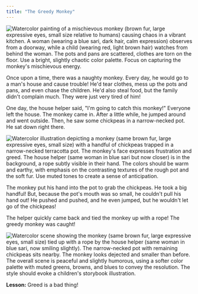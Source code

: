 ```yaml
---
title: "The Greedy Monkey"
---
```


![Watercolor painting of a mischievous monkey (brown fur, large expressive eyes, small size relative to humans) causing chaos in a vibrant kitchen.  A woman (wearing a blue sari, dark hair, calm expression) observes from a doorway, while a child (wearing red, light brown hair) watches from behind the woman.  The pots and pans are scattered, clothes are torn on the floor.  Use a bright, slightly chaotic color palette. Focus on capturing the monkey's mischievous energy.](/images/image_the-greedy-monkey0.png)


Once upon a time, there was a naughty monkey.  Every day, he would go to a man's house and cause trouble! He'd tear clothes, mess up the pots and pans, and even chase the children. He'd also steal food, but the family didn't complain much.  They were just very tired of him!

One day, the house helper said, "I'm going to catch this monkey!"  Everyone left the house. The monkey came in. After a little while, he jumped around and went outside. Then, he saw some chickpeas in a narrow-necked pot.  He sat down right there.

![Watercolor illustration depicting a monkey (same brown fur, large expressive eyes, small size) with a handful of chickpeas trapped in a narrow-necked terracotta pot. The monkey's face expresses frustration and greed. The house helper (same woman in blue sari but now closer) is in the background, a rope subtly visible in their hand.  The colors should be warm and earthy, with emphasis on the contrasting textures of the rough pot and the soft fur. Use muted tones to create a sense of anticipation.](/images/image_the-greedy-monkey1.png)

The monkey put his hand into the pot to grab the chickpeas. He took a big handful! But, because the pot's mouth was so small, he couldn't pull his hand out! He pushed and pushed, and he even jumped, but he wouldn't let go of the chickpeas!

The helper quickly came back and tied the monkey up with a rope! The greedy monkey was caught!

![Watercolor scene showing the monkey (same brown fur, large expressive eyes, small size) tied up with a rope by the house helper (same woman in blue sari, now smiling slightly).  The narrow-necked pot with remaining chickpeas sits nearby.  The monkey looks dejected and smaller than before.  The overall scene is peaceful and slightly humorous, using a softer color palette with muted greens, browns, and blues to convey the resolution. The style should evoke a children's storybook illustration.](/images/image_the-greedy-monkey2.png)

**Lesson:** Greed is a bad thing!
